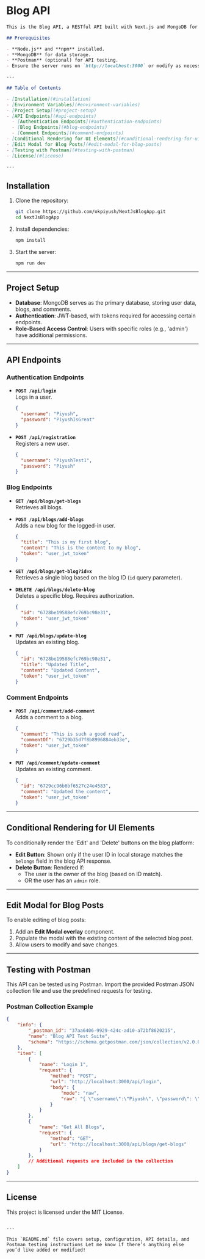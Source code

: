 # Blog API

```markdown
This is the Blog API, a RESTful API built with Next.js and MongoDB for managing user authentication, blog posts, and comments. The API includes role-based access control, JWT-based authentication, and an intuitive CRUD interface for blogs and comments.

## Prerequisites

- **Node.js** and **npm** installed.
- **MongoDB** for data storage.
- **Postman** (optional) for API testing.
- Ensure the server runs on `http://localhost:3000` or modify as necessary.

---

## Table of Contents

- [Installation](#installation)
- [Environment Variables](#environment-variables)
- [Project Setup](#project-setup)
- [API Endpoints](#api-endpoints)
  - [Authentication Endpoints](#authentication-endpoints)
  - [Blog Endpoints](#blog-endpoints)
  - [Comment Endpoints](#comment-endpoints)
- [Conditional Rendering for UI Elements](#conditional-rendering-for-ui-elements)
- [Edit Modal for Blog Posts](#edit-modal-for-blog-posts)
- [Testing with Postman](#testing-with-postman)
- [License](#license)

---

```

## Installation



1. Clone the repository:
   ```bash
   git clone https://github.com/okpiyush/NextJsBlogApp.git
   cd NextJsBlogApp
   ```

2. Install dependencies:

   ```bash
   npm install
   ```

3. Start the server:

   ```bash
   npm run dev
   ```

---


## Project Setup

- **Database**: MongoDB serves as the primary database, storing user data, blogs, and comments.
- **Authentication**: JWT-based, with tokens required for accessing certain endpoints.
- **Role-Based Access Control**: Users with specific roles (e.g., 'admin') have additional permissions.

---

## API Endpoints

### Authentication Endpoints

- **`POST /api/login`**  
  Logs in a user.
  ```json
  {
    "username": "Piyush",
    "password": "PiyushIsGreat"
  }
  ```

- **`POST /api/registration`**  
  Registers a new user.
  ```json
  {
    "username": "PiyushTest1",
    "password": "Piyush"
  }
  ```

### Blog Endpoints

- **`GET /api/blogs/get-blogs`**  
  Retrieves all blogs.

- **`POST /api/blogs/add-blogs`**  
  Adds a new blog for the logged-in user.
  ```json
  {
    "title": "This is my first blog",
    "content": "This is the content to my blog",
    "token": "user_jwt_token"
  }
  ```

- **`GET /api/blogs/get-blog?id=x`**  
  Retrieves a single blog based on the blog ID (`id` query parameter).

- **`DELETE /api/blogs/delete-blog`**  
  Deletes a specific blog. Requires authorization.
  ```json
  {
    "id": "6728be19588efc769bc98e31",
    "token": "user_jwt_token"
  }
  ```

- **`PUT /api/blogs/update-blog`**  
  Updates an existing blog.
  ```json
  {
    "id": "6728be19588efc769bc98e31",
    "title": "Updated Title",
    "content": "Updated Content",
    "token": "user_jwt_token"
  }
  ```

### Comment Endpoints

- **`POST /api/comment/add-comment`**  
  Adds a comment to a blog.
  ```json
  {
    "comment": "This is such a good read",
    "commentOf": "6729b35d7f8b8996884eb33e",
    "token": "user_jwt_token"
  }
  ```

- **`PUT /api/comment/update-comment`**  
  Updates an existing comment.
  ```json
  {
    "id": "6729cc96b6bf6527c24e4583",
    "comment": "Updated the content",
    "token": "user_jwt_token"
  }
  ```

---

## Conditional Rendering for UI Elements

To conditionally render the 'Edit' and 'Delete' buttons on the blog platform:

- **Edit Button**: Shown only if the user ID in local storage matches the `belongs` field in the blog API response.
- **Delete Button**: Rendered if:
  - The user is the owner of the blog (based on ID match).
  - OR the user has an `admin` role.

---

## Edit Modal for Blog Posts

To enable editing of blog posts:
1. Add an **Edit Modal overlay** component.
2. Populate the modal with the existing content of the selected blog post.
3. Allow users to modify and save changes.

---

## Testing with Postman

This API can be tested using Postman. Import the provided Postman JSON collection file and use the predefined requests for testing.

### Postman Collection Example

```json
{
	"info": {
		"_postman_id": "37aa6406-9929-424c-ad10-a72bf8620215",
		"name": "Blog API Test Suite",
		"schema": "https://schema.getpostman.com/json/collection/v2.0.0/collection.json"
	},
	"item": [
		{
			"name": "Login 1",
			"request": {
				"method": "POST",
				"url": "http://localhost:3000/api/login",
				"body": {
					"mode": "raw",
					"raw": "{ \"username\":\"Piyush\", \"password\": \"PiyushIsGreat\" }"
				}
			}
		},
		{
			"name": "Get All Blogs",
			"request": {
				"method": "GET",
				"url": "http://localhost:3000/api/blogs/get-blogs"
			}
		},
		// Additional requests are included in the collection
	]
}
```

---

## License

This project is licensed under the MIT License.
```

---

This `README.md` file covers setup, configuration, API details, and Postman testing instructions Let me know if there’s anything else you’d like added or modified!